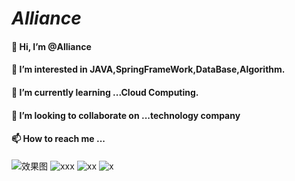 # _Alliance_




#### 👋 Hi, I’m @Alliance
#### 👀 I’m interested in JAVA,SpringFrameWork,DataBase,Algorithm.
#### 🌱 I’m currently learning ...Cloud Computing.
#### 💞️ I’m looking to collaborate on ...technology company
#### 📫 How to reach me ...

![效果图](https://img.shields.io/badge/License-MIT%202.0%20Apache%20Alliance-red)
![xxx](https://img.shields.io/badge/GitHub-wki-green?logo=github&logoColor=red)
![xx](https://img.shields.io/badge/SpringFrameWook-contribute-brightgreen?logo=Spring)
![x](https://img.shields.io/badge/CloudWeGO-contributor-brightgreen?logo=SpringCloud)
